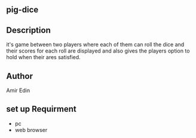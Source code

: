 ## pig-dice
## Description
it's game between two players where each of them can roll the dice and their scores for each roll are displayed and also gives the players option to hold when their ares satisfied.
## Author
Amir Edin
## set up Requirment
* pc
* web browser
